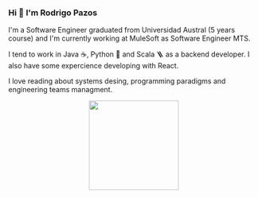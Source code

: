 ### Hi 👋 I'm Rodrigo Pazos

I'm a Software Engineer graduated from Universidad Austral (5 years course) and I'm currently working at MuleSoft as Software Engineer MTS.

I tend to work in Java :coffee:, Python :snake: and Scala :ladder: as a backend developer. I also have some expercience developing with React.

I love reading about systems desing, programming paradigms and engineering teams managment.

<p align="center">
<a href="https://github.com/rpazos98">
  <img height="180em" src="https://github-readme-stats-eight-theta.vercel.app/api?username=rpazos98&show_icons=true&theme=dark&include_all_commits=true&count_private=true"/>
</a>
</p>
